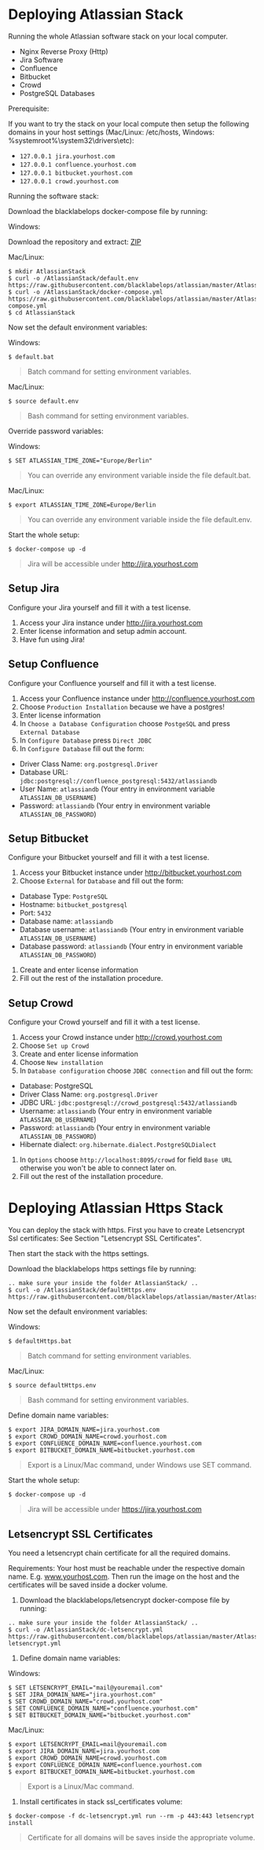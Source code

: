 # Deploying Atlassian Stack

Running the whole Atlassian software stack on your local computer.

* Nginx Reverse Proxy (Http)
* Jira Software
* Confluence
* Bitbucket
* Crowd
* PostgreSQL Databases

Prerequisite:

If you want to try the stack on your local compute then setup the following domains in your host settings (Mac/Linux: /etc/hosts, Windows: %systemroot%\system32\drivers\etc\):

* `127.0.0.1 jira.yourhost.com`
* `127.0.0.1 confluence.yourhost.com`
* `127.0.0.1 bitbucket.yourhost.com`
* `127.0.0.1 crowd.yourhost.com`

Running the software stack:

Download the blacklabelops docker-compose file by running:

Windows:

Download the repository and extract: [ZIP](https://github.com/blacklabelops/atlassian/archive/master.zip)

Mac/Linux:

~~~~
$ mkdir AtlassianStack
$ curl -o /AtlassianStack/default.env https://raw.githubusercontent.com/blacklabelops/atlassian/master/AtlassianStack/default.env
$ curl -o /AtlassianStack/docker-compose.yml https://raw.githubusercontent.com/blacklabelops/atlassian/master/AtlassianStack/docker-compose.yml
$ cd AtlassianStack
~~~~

Now set the default environment variables:

Windows:

~~~~
$ default.bat
~~~~

> Batch command for setting environment variables.

Mac/Linux:

~~~~
$ source default.env
~~~~

> Bash command for setting environment variables.

Override password variables:

Windows:

~~~~
$ SET ATLASSIAN_TIME_ZONE="Europe/Berlin"
~~~~

> You can override any environment variable inside the file default.bat.

Mac/Linux:

~~~~
$ export ATLASSIAN_TIME_ZONE=Europe/Berlin
~~~~

> You can override any environment variable inside the file default.env.

Start the whole setup:

~~~~
$ docker-compose up -d
~~~~

> Jira will be accessible under http://jira.yourhost.com

## Setup Jira

Configure your Jira yourself and fill it with a test license.

1. Access your Jira instance under http://jira.yourhost.com
1. Enter license information and setup admin account.
1. Have fun using Jira!

## Setup Confluence

Configure your Confluence yourself and fill it with a test license.

1. Access your Confluence instance under http://confluence.yourhost.com
1. Choose `Production Installation` because we have a postgres!
1. Enter license information
1. In `Choose a Database Configuration` choose `PostgeSQL` and press `External Database`
1. In `Configure Database` press `Direct JDBC`
1. In `Configure Database` fill out the form:

* Driver Class Name: `org.postgresql.Driver`
* Database URL: `jdbc:postgresql://confluence_postgresql:5432/atlassiandb`
* User Name: `atlassiandb` (Your entry in environment variable `ATLASSIAN_DB_USERNAME`)
* Password: `atlassiandb` (Your entry in environment variable `ATLASSIAN_DB_PASSWORD`)

## Setup Bitbucket

Configure your Bitbucket yourself and fill it with a test license.

1. Access your Bitbucket instance under http://bitbucket.yourhost.com
1. Choose `External` for `Database` and fill out the form:
  * Database Type: `PostgreSQL`
  * Hostname: `bitbucket_postgresql`
  * Port: `5432`
  * Database name: `atlassiandb`
  * Database username: `atlassiandb` (Your entry in environment variable `ATLASSIAN_DB_USERNAME`)
  * Database password: `atlassiandb` (Your entry in environment variable `ATLASSIAN_DB_PASSWORD`)
1. Create and enter license information
1. Fill out the rest of the installation procedure.

## Setup Crowd

Configure your Crowd yourself and fill it with a test license.

1. Access your Crowd instance under http://crowd.yourhost.com
1. Choose `Set up Crowd`
1. Create and enter license information
1. Choose `New installation`
1. In `Database configuration` choose `JDBC connection` and fill out the form:
  * Database: PostgreSQL
  * Driver Class Name: `org.postgresql.Driver`
  * JDBC URL: `jdbc:postgresql://crowd_postgresql:5432/atlassiandb`
  * Username: `atlassiandb` (Your entry in environment variable `ATLASSIAN_DB_USERNAME`)
  * Password: `atlassiandb` (Your entry in environment variable `ATLASSIAN_DB_PASSWORD`)
  * Hibernate dialect: `org.hibernate.dialect.PostgreSQLDialect`
1. In `Options` choose `http://localhost:8095/crowd` for field `Base URL` otherwise you won't be able to connect later on.
1. Fill out the rest of the installation procedure.

# Deploying Atlassian Https Stack

You can deploy the stack with https. First you have to create Letsencrypt Ssl certificates: See Section "Letsencrypt SSL Certificates".

Then start the stack with the https settings.

Download the blacklabelops https settings file by running:

~~~~
.. make sure your inside the folder AtlassianStack/ ..
$ curl -o /AtlassianStack/defaultHttps.env https://raw.githubusercontent.com/blacklabelops/atlassian/master/AtlassianStack/defaultHttps.env
~~~~

Now set the default environment variables:

Windows:

~~~~
$ defaultHttps.bat
~~~~

> Batch command for setting environment variables.


Mac/Linux:

~~~~
$ source defaultHttps.env
~~~~

> Bash command for setting environment variables.

Define domain name variables:

~~~~
$ export JIRA_DOMAIN_NAME=jira.yourhost.com
$ export CROWD_DOMAIN_NAME=crowd.yourhost.com
$ export CONFLUENCE_DOMAIN_NAME=confluence.yourhost.com
$ export BITBUCKET_DOMAIN_NAME=bitbucket.yourhost.com
~~~~

> Export is a Linux/Mac command, under Windows use SET command.

Start the whole setup:

~~~~
$ docker-compose up -d
~~~~

> Jira will be accessible under https://jira.yourhost.com

## Letsencrypt SSL Certificates

You need a letsencrypt chain certificate for all the required domains.

Requirements: Your host must be reachable under the respective domain name. E.g. www.yourhost.com. Then
run the image on the host and the certificates will be saved inside a docker volume.

1. Download the blacklabelops/letsencrypt docker-compose file by running:

~~~~
.. make sure your inside the folder AtlassianStack/ ..
$ curl -o /AtlassianStack/dc-letsencrypt.yml https://raw.githubusercontent.com/blacklabelops/atlassian/master/AtlassianStack/dc-letsencrypt.yml
~~~~

1. Define domain name variables:

Windows:

~~~~
$ SET LETSENCRYPT_EMAIL="mail@youremail.com"
$ SET JIRA_DOMAIN_NAME="jira.yourhost.com"
$ SET CROWD_DOMAIN_NAME="crowd.yourhost.com"
$ SET CONFLUENCE_DOMAIN_NAME="confluence.yourhost.com"
$ SET BITBUCKET_DOMAIN_NAME="bitbucket.yourhost.com"
~~~~

Mac/Linux:

~~~~
$ export LETSENCRYPT_EMAIL=mail@youremail.com
$ export JIRA_DOMAIN_NAME=jira.yourhost.com
$ export CROWD_DOMAIN_NAME=crowd.yourhost.com
$ export CONFLUENCE_DOMAIN_NAME=confluence.yourhost.com
$ export BITBUCKET_DOMAIN_NAME=bitbucket.yourhost.com
~~~~

> Export is a Linux/Mac command.

1. Install certificates in stack ssl_certificates volume:

~~~~
$ docker-compose -f dc-letsencrypt.yml run --rm -p 443:443 letsencrypt install
~~~~

> Certificate for all domains will be saves inside the appropriate volume.
